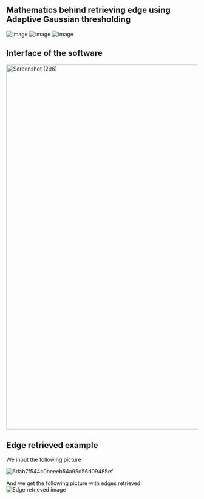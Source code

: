 ## Mathematics behind retrieving edge using Adaptive Gaussian thresholding
![image](https://user-images.githubusercontent.com/79893611/140722150-68001d1d-c293-4b45-b958-11f3523baa48.png)
![image](https://user-images.githubusercontent.com/79893611/140722181-1fcfb2f5-ecd6-4c75-a527-841a65458b19.png)
![image](https://user-images.githubusercontent.com/79893611/140722216-97bfb202-b9f1-4a0d-9862-2453a00039ef.png)
## Interface of the software
<img width="960" alt="Screenshot (296)" src="https://user-images.githubusercontent.com/79893611/140722483-95bef445-7b88-457e-a602-1673d145e570.png">

## Edge retrieved example
We input the following picture 

![6dab7f544c0beeeb54a95d56d09485ef](https://user-images.githubusercontent.com/79893611/140723229-257fdac8-b2a0-4e60-a473-a4227bebd1fa.png)

And we get the following picture with edges retrieved
![Edge retrieved image](https://user-images.githubusercontent.com/79893611/140722913-082749b6-8d37-4ab9-96b4-6b9aec7faa95.png)



